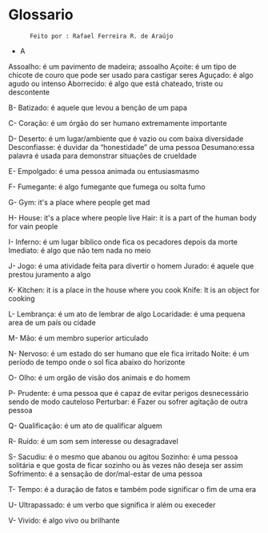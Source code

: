 # Glossario

          Feito por : Rafael Ferreira R. de Araújo

- A

Assoalho: é um pavimento de madeira; assoalho
Açoite: é um tipo de chicote de couro que pode ser usado para castigar seres
Aguçado: é algo agudo ou intenso 
Aborrecido: é algo que está chateado, triste ou descontente 

B-
Batizado: é aquele que levou a benção de um papa 

C-
Coração: é um órgão do ser humano extremamente importante 

D-
Deserto: é um lugar/ambiente que é vazio ou com baixa diversidade 
Desconfiasse: é duvidar da “honestidade” de uma pessoa 
Desumano:essa palavra é usada para demonstrar situações de crueldade  

E-
Empolgado: é uma pessoa animada ou entusiasmasmo 

F-
Fumegante: é algo fumegante que fumega ou solta fumo

G-
Gym: it's a place where people get mad


H-
House: it's a place where people live
Hair: it is a part of the human body for vain people

I-
Inferno: é um lugar bíblico onde fica os pecadores depois da morte 
Imediato: é algo que não tem nada no meio

J-
Jogo: é uma atividade feita para divertir o homem 
Jurado: é aquele que prestou juramento a algo 

K-
Kitchen: it is a place in the house where you cook
Knife: It is an object for cooking

L-
Lembrança: é um ato de lembrar de algo 
Locaridade: é uma pequena area de um país ou cidade 

M-
Mão: é um membro superior articulado

N-
Nervoso: é um  estado do ser humano que ele fica irritado
Noite: é um período de tempo onde o sol fica abaixo do horizonte 

O-
Olho: é um orgão de visão dos animais e do homem

P-
Prudente: é uma pessoa que é capaz de evitar perigos desnecessário sendo de modo cauteloso 
Perturbar: é Fazer ou sofrer agitação de outra pessoa

Q-
Qualificação: é um ato de qualificar alguem 

R-
Ruído: é um som sem interesse ou desagradavel 

S-
Sacudiu: é o mesmo que abanou ou agitou 
Sozinho: é uma pessoa solitária e que gosta de ficar sozinho ou às vezes não deseja ser assim 
Sofrimento: é a sensação de dor/mal-estar de uma pessoa 

T-
Tempo: é a duração de fatos e também pode significar o fim de uma era 

U-
Ultrapassado: é um verbo que significa ir além ou execeder  

V-
Vivido: é algo vivo ou brilhante 

